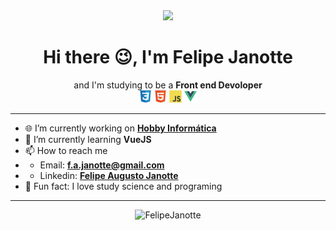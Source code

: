 <div align="center">
    <img src="https://imgur.com/sS5ELyL.png">
    <h1>
        Hi there 😉,  I'm Felipe Janotte<br>
    </h1>
    <p>
        and I'm studying to be a <strong>Front end Devoloper</strong><br/>
	<img src="https://raw.githubusercontent.com/devicons/devicon/master/icons/css3/css3-original.svg" alt="css3"  width="20" height="20"/>
        <img src="https://raw.githubusercontent.com/devicons/devicon/master/icons/html5/html5-original.svg" alt="html5"  width="20" height="20"/>
        <img src="https://raw.githubusercontent.com/devicons/devicon/master/icons/javascript/javascript-original.svg" alt="javascript" width="20" height="20"/>
	<img src="https://raw.githubusercontent.com/devicons/devicon/master/icons/vuejs/vuejs-original.svg" alt="vuejs" width="20" height="20"/>
    </p>
</div>

---

- :globe_with_meridians: I’m currently working on **[Hobby Informática](https://www.hobby.inf.br/)**
- 🌱 I’m currently learning **VueJS**
- 📫 How to reach me
- - Email: **f.a.janotte@gmail.com**
- - Linkedin: **[Felipe Augusto Janotte](https://www.linkedin.com/in/felipe-augusto-janotte-662626195/)**
- :dizzy: Fun fact: I love study science and programing

---

<p align="center"><img src="https://github-readme-stats.vercel.app/api?username=FelipeJanotte&show_icons=true" alt="FelipeJanotte"/></p>

<!--
**FelipeJanotte/felipejanotte** is a ✨ _special_ ✨ repository because its `README.md` (this file) appears on your GitHub profile.

Here are some ideas to get you started:

- 🔭 I’m currently working on ...
- 🌱 I’m currently learning ...
- 👯 I’m looking to collaborate on ...
- 🤔 I’m looking for help with ...
- 💬 Ask me about ...
- 📫 How to reach me: ...
- 😄 Pronouns: ...
- ⚡ Fun fact: ...
-->
